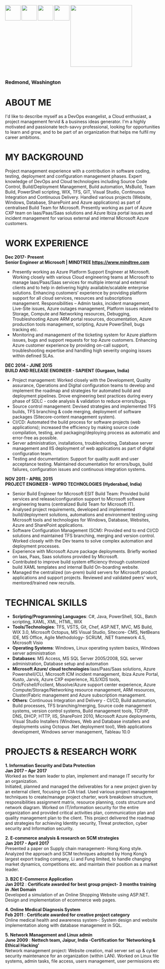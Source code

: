 <img src="https://sonal6789.github.io/images/profilepic.jpeg" width="200" height="200" align= "centre"/> 


<a href="https://www.linkedin.com/in/sonal-chaudhary/" target="_blank" >
<img src="https://sonal6789.github.io/images/social-linkedin.png" width="50" height="50" align="left" />
</a>
<a  href="https://www.facebook.com/sonal6789" target="_blank" >
 <img src="https://sonal6789.github.io/images/social-facebook.png" width="50" height="50" align="left" /></a> <a  href="https://twitter.com/sonal_6789" target="_blank" > <img src="https://sonal6789.github.io/images/social-twitter.png" width="50" height="50" align="left"  /> </a> <a  href="https://github.com/sonal6789/" target="_blank" >    <img src="https://sonal6789.github.io/images/social-github.png" width="50" height="50" align="left"/> </a>

<br>
<br>

### Redmond, Washington

# ABOUT ME
I'd like to describe myself as a DevOps evangelist, a Cloud enthusiast, a project management fervid & a business ideas generator. I'm a highly motivated and passionate tech-savvy professional, looking for opportunities to learn and grow, and to be part of an organization that helps me fulfil my career ambitions.


# MY BACKGROUND
Project management experience with a contribution in software coding, testing, deployment and configuration management phases. Expert knowledge of DevOps and Cloud technologies including Source Code Control, Build/Deployment Management, Build automation, MsBuild, Team Build, PowerShell scripting, WIX, TFS, GIT, Visual Studio, Continuous Integration and Continuous Delivery. Handled various projects (Website, Windows, Database, SharePoint and Azure applications) as part of centralised Build Team for Microsoft. Presently working as part of Azure CXP team on Iaas/Paas/Saas solutions and Azure Ibiza portal issues and incident management for various external and internal Microsoft Azure customers.

# WORK EXPERIENCE

**Dec 2017- Present
<br> Senior Engineer at Microsoft | MINDTREE  https://www.mindtree.com**
* Presently working as Azure Platform Support Engineer at Microsoft. Working closely with various Cloud engineering teams at Microsoft to manage Iaas/Paas/Saas services for multiple internal and external clients and to help in delivering highly available/scalable enterprise solutions. Enhancing customers’ experience by providing platform support for all cloud services, resources and subscriptions management. Responsibilities – Admin tasks, incident management, Live-Site issues, Azure outages management, Platform issues related to Storage, Compute and Networking resources, Debugging, Troubleshooting Azure ARM portal resources, documentation, Azure production tools management, scripting, Azure PowerShell, bugs tracking etc.
* Monitoring and management of the ticketing system for Azure platform issues, bugs and support requests for top Azure customers. Enhancing Azure customer experience by providing on-call support, troubleshooting expertise and handling high severity ongoing issues within defined SLAs.


**DEC 2014 - JUNE 2015
<br> BUILD AND RELEASE ENGINEER - SAPIENT (Gurgaon, India)**

* Project management: Worked closely with the Development, Quality assurance, Operations and Digital configuration teams to develop and implement the roadmap and strategies for automated build and deployment pipelines. Drove engineering best practices during every phase of SDLC - code analysis & validation to reduce errors/bugs.
* Source control management: Devised strategies and implemented TFS builds, TFS branching & code merging, deployment of software packages (Sitecore-content management system).
* CI/CD: Automated the build process for software projects (web applications); increased the efficiency by making source code compilation, testing, and packaging/deploying process as automatic and error-free as possible. 
* Server administration, installations, troubleshooting, Database server management and IIS deployment of web applications as part of digital configuration team. 
* Testing and documentation: Support for quality audit and user acceptance testing. Maintained documentation for errors/bugs, build failures, configuration issues and continuous integration systems.


**NOV 2011 - APRIL 2015
<br> PROJECT ENGINEER - WIPRO TECHNOLOGIES (Hyderabad, India)**

* Senior Build Engineer for Microsoft ESIT Build Team: Provided build services and release/configuration support to Microsoft software engineering teams (centralized Build Team for Microsoft IT).
* Analysed project requirements, developed and implemented build/deployment solutions, automations and environment testing using Microsoft tools and technologies for Windows, Database, Websites, Azure and SharePoint applications.
* Software Configuration Management (SCM): Provided end to end CI/CD solutions and maintained TFS branching, merging and version control. Worked closely with the Dev teams to solve complex automation and deployment processes.
* Experience with Microsoft Azure package deployments. Briefly worked on Iaas, Paas, Saas solutions provided by Microsoft.
* Contributed to improve build system efficiency through customized build XAML templates and internal Build On-boarding website.
* Managed the centralized (on-prem) build servers for Microsoft product applications and support projects. Reviewed and validated peers' work, mentored/trained new recruits.

# TECHNICAL SKILLS

* **Scripting/Programming Languages**: C#, Java, PowerShell, SQL, Batch scripting, XAML, XML, HTML, WIX
* **Tools/Technologies**: TFS, VSTS, Git, Chef, ASP.NET, MVC, MS Build, WIX 3.0, Microsoft Octopus, MS Visual Studio, Sitecore- CMS, NetBeans IDE, MS Office, Agile Methodology- SCRUM, .NET framework 4.5, Microsoft Visio
* **Operating Systems**: Windows, Linux operating system basics, Windows server administration
* **Databases**: MS Access, MS SQL Server 2005/2008, SQL server administration, Database setup and automation
* **Microsoft Azure/ cloud technologies**:Iaas/Paas/Saas solutions, Azure Powershell/CLI, Microsoft ICM incident management, Ibiza Azure Portal, Kusto, Jarvis, Azure CXP experience, XLS/XDS tools, Orb/Fcshell/Fcclient, Mssolve/Azure support center experience, Azure Compute/Storage/Networking resource management, ARM resources, Cluster/Fabric management and Azure subscription management.
* **Others**: Continuous Integration and Delivery - CI/CD, Build automation, Build processes, TFS branching/merging, Source code management systems, version control systems, Build management tools, TCP/IP, DNS, DHCP, HTTP, IIS, SharePoint 2010, Microsoft Azure deployments, Visual Studio Installers (Windows, Web and Database installers and deployments using Octopus .Net deployment tool), Web applications development, Windows server management, Tableau 10.0

# PROJECTS & RESEARCH WORK

**1. Information Security and Data Protection**
<br> **Jan 2017 – Apr 2017** 
<br> Worked as the team leader to plan, implement and manage IT security for an organization. 
<br> Initiated, planned and managed the deliverables for a new project given by an external client, focusing on CIA triad. Used various project management techniques to create/manage project charter, work breakdown structure, responsibilities assignment matrix, resource planning, costs structure and network diagram. 
Worked on IT/information security for the entire organization and provided critical activities plan, communication plan and quality management plan to the client. 
This project delivered the roadmap and strategies for achieving Identity security, Threat protection, cyber security and Information security.

**2. E-commerce analysis & research on SCM strategies**
<br> **Jan 2017 - April 2017**
<br> Presented a paper on Supply chain management- Hong Kong style. Analyzed the approach and SCM techniques adopted by Hong Kong’s largest export trading company, Li and Fung limited, to handle changing market dynamics, competitions etc. and maintain their position as a market leader.

**3. B2C E-Commerce Application** 
<br> **Jan 2012** : **Certificate awarded for best group project- 3 months training in .Net Domain** 
<br> Developed a simulation of an Online Shopping Website using ASP.NET. Design and implementation of ecommerce web pages.

**4. Online Medical Diagnosis System**
<br> **Feb 2011** : **Certificate awarded for creative project category**
<br> Online medical health and awareness system-: System design and website implementation along with database management in SQL.

**5. Network Management and Linux admin**
<br> **June 2009** : **Nettech team, Jaipur, India -Certification for ‘Networking & Ethical Hacking’**
<br> Network management project: Website creation, mail server set up & cyber security maintenance for an organization (within LAN). Worked on Linux file systems, admin tasks, file access, users management, user permissions etc
